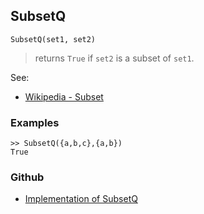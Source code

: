 ## SubsetQ

```
SubsetQ(set1, set2)
```

> returns `True` if `set2` is a subset of `set1`.
	 
See:  
* [Wikipedia - Subset](https://en.wikipedia.org/wiki/Subset)

### Examples

```
>> SubsetQ({a,b,c},{a,b})
True
```
 

### Github

* [Implementation of SubsetQ](https://github.com/axkr/symja_android_library/blob/master/symja_android_library/matheclipse-core/src/main/java/org/matheclipse/core/builtin/ContainsFunctions.java#L47) 
